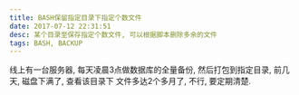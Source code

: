 ```yaml
---
title: BASH保留指定目录下指定个数文件
date: 2017-07-12 22:31:51
desc: 某个目录至保存指定个数文件, 可以根据脚本删除多余的文件
tags: BASH, BACKUP
---
```


线上有一台服务器, 每天凌晨3点做数据库的全量备份, 然后打包到指定目录, 前几天, 磁盘下满了, 查看该目录下
文件多达2个多月了, 不行, 要定期清楚.

<!--more->

### 获取该目录下需要被删除的文件列表

由于该目录下备份文件有规则, 为`database_YYYYMMDD.tgz`, 因此列出需要删除的文件 `ls | sort -r | sed -n '30,$p'`

`sort -r` 逆向排序, 默认会根据`YYYYMMDD`来循序排列
`sed -n '30,$A'` sed将30行到地步的行打印出来
`rm file` 最后删除列出的文件名称.

```bash

    #!/bin/bash
    # Author: luowen
    # Email: bigpao.luo@gmail.com
    # Description: only keep one mouth db backup file
    # Time: 2017-07-12 22:00:00

    DB_BACKUP_DIR=/var/data/mysqldb

    for expire_file in `ls $DB_BACKUP_DIR | sort -r | sed -n '30,$p'`
    do
        rm "$DB_BACKUP_DIR/$expire_file"
    done;
```


**这是最简单的方法, 还有就是当前时间-mtime, 如果时间大于一个月的, 就删除.**
**方法还很多, 详细就不列出来了**

